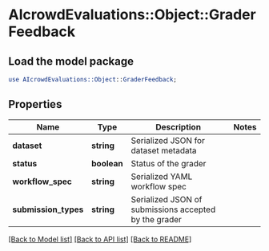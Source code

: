 # AIcrowdEvaluations::Object::GraderFeedback

## Load the model package
```perl
use AIcrowdEvaluations::Object::GraderFeedback;
```

## Properties
Name | Type | Description | Notes
------------ | ------------- | ------------- | -------------
**dataset** | **string** | Serialized JSON for dataset metadata | 
**status** | **boolean** | Status of the grader | 
**workflow_spec** | **string** | Serialized YAML workflow spec | 
**submission_types** | **string** | Serialized JSON of submissions accepted by the grader | 

[[Back to Model list]](../README.md#documentation-for-models) [[Back to API list]](../README.md#documentation-for-api-endpoints) [[Back to README]](../README.md)


